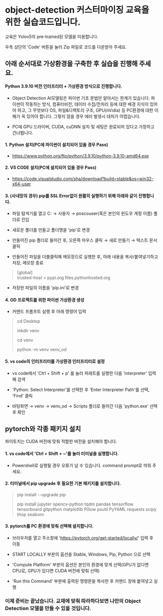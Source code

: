 # object-detection 커스터마이징 교육을 위한 실습코드입니다.

교육은 Yolov5의 pre-trained된 모델을 이용합니다.

우측 상단의 'Code' 버튼을 눌러 Zip 파일로 코드를 다운받아 주세요.

## 아래 순서대로 가상환경을 구축한 후 실습을 진행해 주세요.

#### Python 3.9.10 버전 인터프리터 + 가상환경 방식으로 진행합니다.

- Object Detection AI모델링은 파이썬 기초 문법만 알아서는 한계가 있습니다. 파이썬이 작동하는 방식, 컴퓨터비전, 데이터 수집/전처리 등에 대한 배경 지식이 있어야 하고, 그 무엇보다 OS, 파일&디렉토리 구조, GPU(nVidia) 등 PC환경에 대한 이해가 꼭 있어야 합니다. 그렇지 않을 경우 에러 발생시 대처가 어렵습니다.

- PC에 GPU 드라이버, CUDA, cuDNN 설치 및 세팅은 완료되어 있다고 가정하고 건너뜁니다.


#### 1. Python 설치(PC에 파이썬이 설치되어 있을 경우 Pass)

- https://www.python.org/ftp/python/3.9.10/python-3.9.10-amd64.exe

#### 2. VS CODE 설치(PC에 설치되어 있을 경우 Pass)

- https://code.visualstudio.com/sha/download?build=stable&os=win32-x64-user

#### 3. (사내망의 경우) pip를 SSL Error없이 원활히 실행하기 위해 아래와 같이 진행합니다.

- 파일 탐색기를 열고 C: → 사용자 → poscouser(혹은 본인의 윈도우 계정 이름) 폴더로 진입

- 새로운 폴더를 만들고 폴더명을 'pip'로 변경

- 만들어진 pip 폴더로 들어간 후, 오른쪽 마우스 클릭 → 새로 만들기 → 텍스트 문서 클릭

- 만들어진 파일을 더블클릭해 메모장으로 실행한 후, 아래 내용을 복사/붙여넣기하고 저장, 메모장 종료

>[global]<br>trusted-host = pypi.org files.pythonhosted.org

- 저장한 파일의 이름을 'pip.ini'로 변경

#### 4. OD 프로젝트를 위한 파이썬 가상환경 생성

- 커맨드 프롬프트 실행 후 아래 명령어 입력

>cd Desktop
>
>mkdir venv
>
>cd venv
>
>python -m venv venv_od

#### 5. vs code의 인터프리터를 가상환경 인터프리터로 설정

- vs code에서 'Ctrl + Shift + p' 를 눌러 파레트를 실행한 다음 'interpreter' 입력해 검색

- 'Python: Select Interpreter'를 선택한 후 'Enter Interpreter Path'를 선택, 'Find' 클릭

- 바탕화면 → venv → venv_od → Scripts 폴더로 들어간 다음 'python.exe' 선택 후 확인

## pytorch와 각종 패키지 설치

파이토치는 CUDA 버전에 맞춰 적합한 버전을 설치해야 합니다.

#### 1. vs code에서 'Ctrl + Shift + ~'를 눌러 터미널을 실행합니다.

- Powershell로 실행될 경우 오류가 날 수 있습니다. command prompt로 띄워 주세요.

#### 2. 터미널에서 pip upgrade 후 필요한 기본 패키지를 설치합니다.

>pip install --upgrade pip
>
>pip install jupyter opencv-python tqdm pandas tensorflow tensorboard gitpython matplotlib Pillow psutil PyYAML requests scipy thop seaborn

#### 3. pytorch를 PC 환경에 맞춰 선택해 설치합니다.

- 브라우저를 열고 주소창에 'https://pytorch.org/get-started/locally/' 입력 후 이동

- START LOCALLY 부분의 옵션을 Stable, Windows, Pip, Python 으로 선택

- 'Compute Platform' 부분의 옵션은 본인의 환경에 맞게 선택(GPU가 없다면 CPU로, GPU가 있다면 CUDA 버전에 맞춰 선택)

- 'Run this Command' 부분에 출력된 명령문을 복사한 후 커맨드 창에 붙여넣고 실행

### 이제 준비는 끝났습니다. 교재에 맞춰 따라하다보면 나만의 Object Detection 모델을 만들 수 있을 것입니다.
